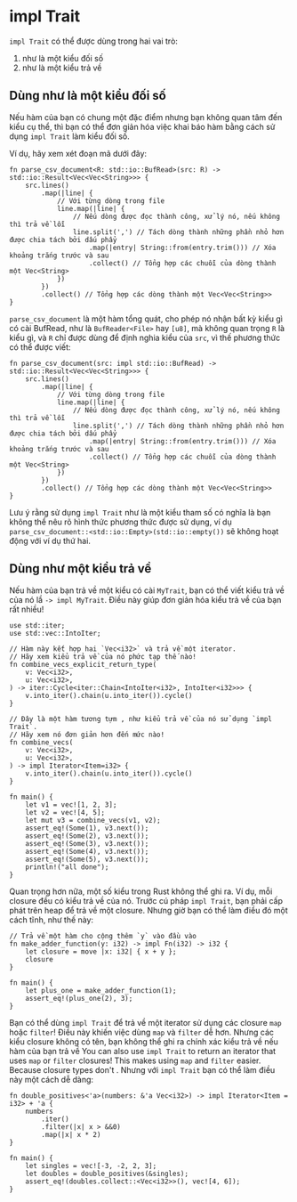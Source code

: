 # impl Trait

`impl Trait` có thể được dùng trong hai vai trò:

1. như là một kiểu đối số
2. như là một kiểu trả về

## Dùng như là một kiểu đối số

Nếu hàm của bạn có chung một đặc điểm nhưng bạn không quan tâm đến kiểu cụ thể, thì bạn có thể đơn giản hóa việc khai báo hàm bằng cách sử dụng `impl Trait` làm kiểu đối số.

Ví dụ, hãy xem xét đoạn mã dưới đây:

```rust,editable
fn parse_csv_document<R: std::io::BufRead>(src: R) -> std::io::Result<Vec<Vec<String>>> {
    src.lines()
        .map(|line| {
            // Với từng dòng trong file
            line.map(|line| {
                // Nếu dòng được đọc thành công, xử lý nó, nếu không thì trả về lỗi
                line.split(',') // Tách dòng thành những phần nhỏ hơn được chia tách bởi dấu phẩy
                    .map(|entry| String::from(entry.trim())) // Xóa khoảng trắng trước và sau
                    .collect() // Tổng hợp các chuỗi của dòng thành một Vec<String>
            })
        })
        .collect() // Tổng hợp các dòng thành một Vec<Vec<String>>
}
```

`parse_csv_document` là một hàm tổng quát, cho phép nó nhận bất kỳ kiểu gì có cài BufRead, như là `BufReader<File>` hay `[u8]`,
mà không quan trọng `R` là kiểu gì, và `R` chỉ được dùng để định nghia kiểu của `src`, vì thế phương thức có thể được viết:

```rust,editable
fn parse_csv_document(src: impl std::io::BufRead) -> std::io::Result<Vec<Vec<String>>> {
    src.lines()
        .map(|line| {
            // Với từng dòng trong file
            line.map(|line| {
                // Nếu dòng được đọc thành công, xử lý nó, nếu không thì trả về lỗi
                line.split(',') // Tách dòng thành những phần nhỏ hơn được chia tách bởi dấu phẩy
                    .map(|entry| String::from(entry.trim())) // Xóa khoảng trắng trước và sau
                    .collect() // Tổng hợp các chuỗi của dòng thành một Vec<String>
            })
        })
        .collect() // Tổng hợp các dòng thành một Vec<Vec<String>>
}
```

Lưu ý rằng sử dụng `impl Trait` như là một kiểu tham số có nghĩa là bạn không thể nêu rõ hình thức phương thức được sử dụng, ví dụ `parse_csv_document::<std::io::Empty>(std::io::empty())` sẽ không hoạt động với ví dụ thứ hai.


## Dùng như một kiểu trả về

Nếu hàm của bạn trả về một kiểu có cài `MyTrait`, bạn có thể viết kiểu trả về
của nó lầ `-> impl MyTrait`. Điều này giúp đơn giản hóa kiểu trả về của bạn rất nhiều!

```rust,editable
use std::iter;
use std::vec::IntoIter;

// Hàm này kết hợp hai `Vec<i32>` và trả về một iterator.
// Hãy xem kiểu trả về của nó phức tạp thế nào!
fn combine_vecs_explicit_return_type(
    v: Vec<i32>,
    u: Vec<i32>,
) -> iter::Cycle<iter::Chain<IntoIter<i32>, IntoIter<i32>>> {
    v.into_iter().chain(u.into_iter()).cycle()
}

// Đây là một hàm tương tựm , như kiểu trả về của nó sử dụng `impl Trait`.
// Hãy xem nó đơn giản hơn đến mức nào!
fn combine_vecs(
    v: Vec<i32>,
    u: Vec<i32>,
) -> impl Iterator<Item=i32> {
    v.into_iter().chain(u.into_iter()).cycle()
}

fn main() {
    let v1 = vec![1, 2, 3];
    let v2 = vec![4, 5];
    let mut v3 = combine_vecs(v1, v2);
    assert_eq!(Some(1), v3.next());
    assert_eq!(Some(2), v3.next());
    assert_eq!(Some(3), v3.next());
    assert_eq!(Some(4), v3.next());
    assert_eq!(Some(5), v3.next());
    println!("all done");
}
```
Quan trọng hơn nữa, một số kiểu trong Rust không thể ghi ra. Ví dụ, mỗi closure đều
có kiểu trả về của nó. Trước cú pháp `impl Trait`, bạn phải cấp phát trên heap để
trả về một closure. Nhưng giờ bạn có thể làm điều đó một cách tĩnh, như thế này:

```rust,editable
// Trả về một hàm cho cộng thêm `y` vào đầu vào
fn make_adder_function(y: i32) -> impl Fn(i32) -> i32 {
    let closure = move |x: i32| { x + y };
    closure
}

fn main() {
    let plus_one = make_adder_function(1);
    assert_eq!(plus_one(2), 3);
}
```

Bạn có thể dùng `impl Trait` để trả về một iterator sử dụng các closure `map` hoặc 
`filter`! Điều này khiến việc dùng `map` và `filter` dễ hơn. Nhưng các kiểu closure
không có tên, bạn không thể ghi ra chính xác kiểu trả về nếu hàm của bạn trả về 
You can also use `impl Trait` to return an iterator that uses `map` or `filter`
closures! This makes using `map` and `filter` easier. Because closure types don't
. Nhưng với  `impl Trait` bạn có thể làm điều này một cách dễ dàng:

```rust,editable
fn double_positives<'a>(numbers: &'a Vec<i32>) -> impl Iterator<Item = i32> + 'a {
    numbers
        .iter()
        .filter(|x| x > &&0)
        .map(|x| x * 2)
}

fn main() {
    let singles = vec![-3, -2, 2, 3];
    let doubles = double_positives(&singles);
    assert_eq!(doubles.collect::<Vec<i32>>(), vec![4, 6]);
}
```